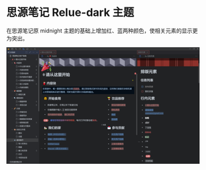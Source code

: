 # 思源笔记 Relue-dark 主题
在思源笔记原 midnight 主题的基础上增加红、蓝两种颜色，使相关元素的显示更为突出。

![img](https://github.com/Sanly/Relue-dark/blob/main/screenshot/Relue-dark.png?raw=true)
